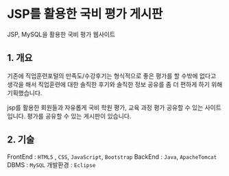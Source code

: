 # JSP를 활용한 국비 평가 게시판
JSP, MySQL을 활용한 국비 평가 웹사이트

## 1. 개요

기존에 직업훈련포털의 만족도/수강후기는 형식적으로 좋은 평가를 할 수밖에 없다고 생각을 해서 
직업훈련에 대한 솔직한 후기와 솔직한 정보 공유를 좀 더 편하게 하기 위해 기획했습니다.

jsp를 활용한 회원들과 자유롭게 국비 학원 평가, 교육 과정 평가 공유할 수 있는 사이트입니다.
평가를 공유할 수 있는 게시판이 있습니다.

## 2. 기술
FrontEnd  : `HTML5` , `CSS`, `JavaScript`, `Bootstrap`
BackEnd :  `Java`, `ApacheTomcat`
DBMS : `MySQL`
개발환경 : `Eclipse`
